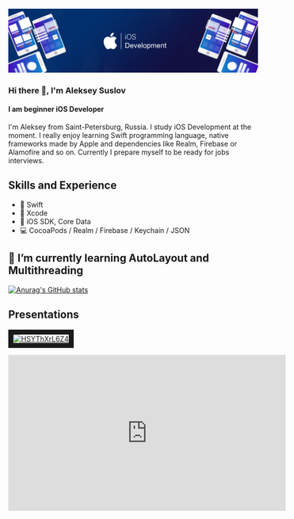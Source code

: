 ![I am beginner iOS Developer](https://github.com/AlexeyIsMyName/AlexeyIsMyName/blob/main/IOS.png)

### Hi there 👋, I'm Aleksey Suslov
#### I am beginner iOS Developer

I'm Aleksey from Saint-Petersburg, Russia. I study iOS Development at the moment. I really enjoy learning Swift programming language, native frameworks made by Apple and dependencies like Realm, Firebase or Alamofire and so on. Currently I prepare myself to be ready for jobs interviews.

## Skills and Experience
* 🦜 Swift
* 🔨 Xcode
* 📱 iOS SDK, Core Data
* 💻 CocoaPods / Realm / Firebase / Keychain / JSON

## 🌱 I’m currently learning AutoLayout and Multithreading 

[![Anurag's GitHub stats](https://github-readme-stats.vercel.app/api?username=alexeyismyname)](https://github.com/anuraghazra/github-readme-stats)

## Presentations
<a href="https://www.youtube.com/watch?feature=player_embedde&v=HSYThXrL6Z4" target="_blanck"><img src="http://img.youtube.com/vi/HSYThXrL6Z4/0.jpg" alt="HSYThXrL6Z4" width = "240" height="180" border="10" /></a>
 
 <dl>
    <iframe width="560" height="315" src="https://www.youtube.com/embed/HSYThXrL6Z4" title="YouTube video player" frameborder="0" allow="accelerometer; autoplay; clipboard-write; encrypted-media; gyroscope; picture-in-picture" allowfullscreen></iframe>
</dl>

<!--
### Hi there 👋
**AlexeyIsMyName/AlexeyIsMyName** is a ✨ _special_ ✨ repository because its `README.md` (this file) appears on your GitHub profile.

Here are some ideas to get you started:

- 🔭 I’m currently working on ...
- 🌱 I’m currently learning ...
- 👯 I’m looking to collaborate on ...
- 🤔 I’m looking for help with ...
- 💬 Ask me about ...
- 📫 How to reach me: ...
- 😄 Pronouns: ...
- ⚡ Fun fact: ...
-->
